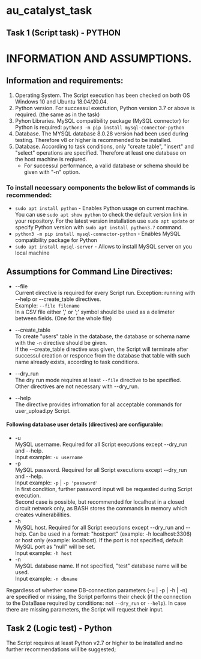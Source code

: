# au_catalyst_task
## Task 1 (Script task) - PYTHON
# INFORMATION AND ASSUMPTIONS.

## Information and requirements:
1. Operating System. The Script execution has been checked on both OS Windows 10 and Ubuntu 18.04/20.04.
2. Python version. For successul exectution, Python version 3.7 or above is required. (the same as in the task)
3. Pyhon Libraries. MySQL compatibility package (MySQL connector) for Python is required:
  `python3 -m pip install mysql-connector-python`
4. Database. The MYSQL database 8.0.28 version had been used during testing. Therefore v8 or higher is recommended to be installed.
5. Database. According to task conditions, only "create table", "insert" and "select" operations are specified.
   Therefore at least one database on the host machine is reqiured.   
   - For successul performance, a valid database or schema should be given with "-n" option.

### To install necessary components the below list of commands is recommended:
- `sudo apt install python` - Enables Python usage on current machine. You can use `sudo apt show python` to check the default version link in your repository.
For the latest version installation use `sudo apt update` or specify Python version with `sudo apt install python3.7` command.
- `python3 -m pip install mysql-connector-python` - Enables MySQL compatibility package for Python
- `sudo apt install mysql-server` - Allows to install MySQL server on you local machine


## Assumptions for Command Line Directives:

*   --file   
     Current directive is required for every Script run. Exception: running with --help or --create_table directives.   
     Example: `--file filename`   
     In a CSV file either ',' or ';' symbol should be used as a delimeter between fields. (One for the whole file)

*   --create_table   
     To create "users" table in the database, the database or schema name with the `-n` directive should be given.   
     If the --create_table directive was given, the Script will terminate after successul creation or responce from the database that table with such name already exists, according to task conditions.

*   --dry_run   
     The dry run mode requires at least `--file` directive to be specified. Other directives are not necessary with --dry_run.

*   --help   
     The directive provides infromation for all acceptable commands for user_upload.py Script.


#### Following database user details (directives) are configurable:
*   -u   
     MySQL username. Required for all Script executions except --dry_run and --help.   
     Input example: `-u username`  
*   -p   
     MySQL password. Required for all Script executions except --dry_run and --help.   
     Input example: `-p` | `-p 'password'`   
     In first condition, further password input will be requested during Script execution.   
     Second case is possible, but recommended for localhost in a closed circuit network only, as BASH stores the commands in memory which creates vulnerabilities.   
*   -h   
     MySQL host. Required for all Script executions except --dry_run and --help.
     Can be used in a format: "host:port" (example: -h localhost:3306) or host only (example: localhost).
     If the port is not specified, default MySQL port as "null" will be set.   
     Input example: `-h host`   
*   -n   
     MySQL database name. If not specified, "test" database name will be used.   
     Input example: `-n dbname`   

Regardless of whether some DB-connection parameters (-u | -p | -h | -n) are specified or missing, the Script performs their check (if the connection to the DataBase required by conditions: not `--dry_run` or `--help`).
In case there are missing parameters, the Script will request their input.

## Task 2 (Logic test) - Python
The Script requires at least Python v2.7 or higher to be installed and no further recommendations will be suggested;
